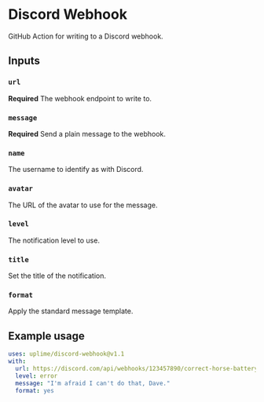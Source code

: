 # Discord Webhook

GitHub Action for writing to a Discord webhook.

## Inputs

### `url`

**Required** The webhook endpoint to write to.

### `message`

**Required** Send a plain message to the webhook.

### `name`

The username to identify as with Discord.

### `avatar`

The URL of the avatar to use for the message.

### `level`

The notification level to use.

### `title`

Set the title of the notification.

### `format`

Apply the standard message template.

## Example usage

```yaml
uses: uplime/discord-webhook@v1.1
with:
  url: https://discord.com/api/webhooks/123457890/correct-horse-battery-staple
  level: error
  message: "I'm afraid I can't do that, Dave."
  format: yes
```
